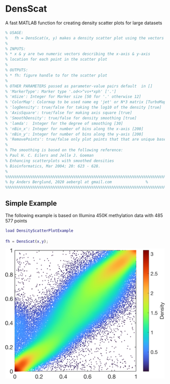 # DensScat
A fast MATLAB function for creating density scatter plots for large datasets

```matlab
% USAGE:
%   fh = DensScat(x, y) makes a density scatter plot using the vectors x & y
%
% INPUTS:
% * x & y are two numeric vectors describing the x-axis & y-axis
% location for each point in the scatter plot
%
% OUTPUTS:
% * fh: figure handle to for the scatter plot
%
% OTHER PARAMETERS passed as parameter-value pairs default  in []
% 'MarkerType': Marker type '.od<>^vs+*xph' ['.']
% 'mSize': Integer for Marker size [50 for '.' otherwise 12]
% 'ColorMap': Colormap to be used name eg 'jet' or N*3 matrix [TurboMap builtin)
% 'logDensity': true/false for taking the log10 of the density [true]
% 'AxisSquare': true/false for making axis square [true]
% 'SmoothDensity': true/false for density smoothing [true]
% 'lamda':  Integer for the degree of smoothing [30]
% 'nBin_x': Integer for number of bins along the x-axis [200]
% 'nBin_y': Integer for number of bins along the y-axis [200]
% 'RemovePoints': true/false only plot points that that are unique based on a 1000*1000 grid [true]
%
% The smoothing is based on the following reference:
% Paul H. C. Eilers and Jelle J. Goeman
% Enhancing scatterplots with smoothed densities
% Bioinformatics, Mar 2004; 20: 623 - 628.
%
%%%%%%%%%%%%%%%%%%%%%%%%%%%%%%%%%%%%%%%%%%%%%%%%%%%%%%%%%%%%%%%%%%%%%%%%%%%
% by Anders Berglund, 2020 aebergl at gmail.com               %
%%%%%%%%%%%%%%%%%%%%%%%%%%%%%%%%%%%%%%%%%%%%%%%%%%%%%%%%%%%%%%%%%%%%%%%%%%%
```


## Simple Example ##

The following example is based on Illumina 450K methylation data with 485 577 points
 
```matlab
load DensityScatterPlotExample

fh = DensScat(x,y);

```

<img src="Example1.png" alt="Example" width="600">
